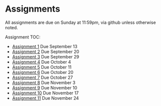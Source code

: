 # Assignments

All assignments are due on Sunday at 11:59pm, via github unless otherwise noted.

Assignment TOC:
- [Assignment 1](01-python-syllabus) Due September 13
- [Assignment 2](02-python-access) Due September 20
- [Assignment 3](03-exploratory) Due September 29
- [Assignment 4](04-prepare) Due October 4
- [Assignment 5](05-construct) Due October 11
- [Assignment 6](06-naive-bayes) Due October 20
- [Assignment 7](07-decision-tree) Due October 27
- [Assignment 8](08-regression) Due November 3
- [Assignment 9](09-clustering) Due November 10
- [Assignment 10](10-optimization) Due November 17
- [Assignment 11](11-model-selection) Due November 24
